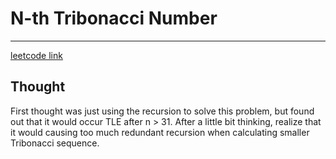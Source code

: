 # N-th Tribonacci Number
---
[leetcode link](https://leetcode.com/problems/n-th-tribonacci-number)

## Thought
First thought was just using the recursion to solve this problem, but found out that it would occur TLE after n > 31.
After a little bit thinking, realize that it would causing too much redundant recursion when calculating smaller Tribonacci sequence.

